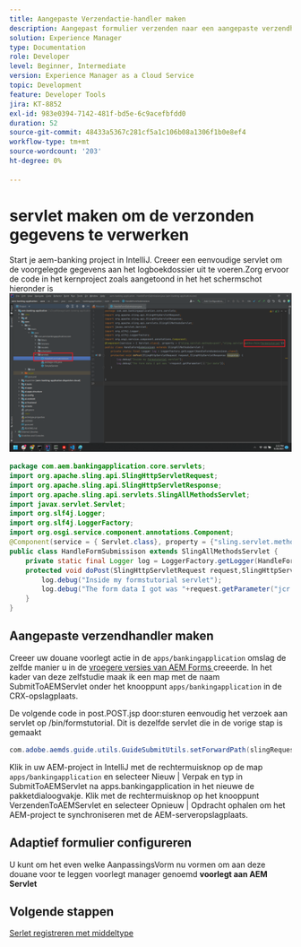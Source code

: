 ```yaml
---
title: Aangepaste Verzendactie-handler maken
description: Aangepast formulier verzenden naar een aangepaste verzendhandler
solution: Experience Manager
type: Documentation
role: Developer
level: Beginner, Intermediate
version: Experience Manager as a Cloud Service
topic: Development
feature: Developer Tools
jira: KT-8852
exl-id: 983e0394-7142-481f-bd5e-6c9acefbfdd0
duration: 52
source-git-commit: 48433a5367c281cf5a1c106b08a1306f1b0e8ef4
workflow-type: tm+mt
source-wordcount: '203'
ht-degree: 0%

---
```


# servlet maken om de verzonden gegevens te verwerken

Start je aem-banking project in IntelliJ.
Creeer een eenvoudige servlet om de voorgelegde gegevens aan het logboekdossier uit te voeren.Zorg ervoor de code in het kernproject zoals aangetoond in het het schermschot hieronder is
![ creeer-servlet ](assets/create-servlet.png)

```java
package com.aem.bankingapplication.core.servlets;
import org.apache.sling.api.SlingHttpServletRequest;
import org.apache.sling.api.SlingHttpServletResponse;
import org.apache.sling.api.servlets.SlingAllMethodsServlet;
import javax.servlet.Servlet;
import org.slf4j.Logger;
import org.slf4j.LoggerFactory;
import org.osgi.service.component.annotations.Component;
@Component(service = { Servlet.class}, property = {"sling.servlet.methods=post","sling.servlet.paths=/bin/formstutorial"})
public class HandleFormSubmissison extends SlingAllMethodsServlet {
    private static final Logger log = LoggerFactory.getLogger(HandleFormSubmissison.class);
    protected void doPost(SlingHttpServletRequest request,SlingHttpServletResponse response) {
        log.debug("Inside my formstutorial servlet");
        log.debug("The form data I got was "+request.getParameter("jcr:data"));
    }
}
```

## Aangepaste verzendhandler maken

Creeer uw douane voorlegt actie in de `apps/bankingapplication` omslag de zelfde manier u in de [ vroegere versies van AEM Forms ](https://experienceleague.adobe.com/docs/experience-manager-learn/forms/adaptive-forms/custom-submit-aem-forms-article.html?lang=nl-NL) creeerde. In het kader van deze zelfstudie maak ik een map met de naam SubmitToAEMServlet onder het knooppunt `apps/bankingapplication` in de CRX-opslagplaats.

De volgende code in post.POST.jsp door:sturen eenvoudig het verzoek aan servlet op /bin/formstutorial. Dit is dezelfde servlet die in de vorige stap is gemaakt

```java
com.adobe.aemds.guide.utils.GuideSubmitUtils.setForwardPath(slingRequest,"/bin/formstutorial",null,null);
```

Klik in uw AEM-project in IntelliJ met de rechtermuisknop op de map `apps/bankingapplication` en selecteer Nieuw | Verpak en typ in SubmitToAEMServlet na apps.bankingapplication in het nieuwe de pakketdialoogvakje. Klik met de rechtermuisknop op het knooppunt VerzendenToAEMServlet en selecteer Opnieuw | Opdracht ophalen om het AEM-project te synchroniseren met de AEM-serveropslagplaats.


## Adaptief formulier configureren

U kunt om het even welke AanpassingsVorm nu vormen om aan deze douane voor te leggen voorlegt manager genoemd **voorlegt aan AEM Servlet**

## Volgende stappen

[Serlet registreren met middeltype](./registering-servlet-using-resourcetype.md)

